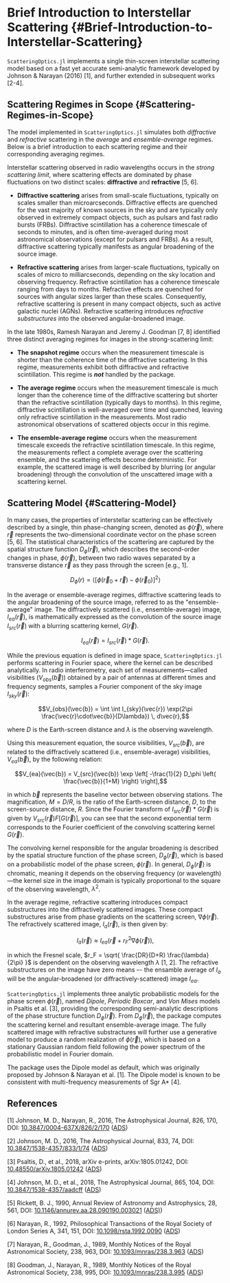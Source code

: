 


# Brief Introduction to Interstellar Scattering {#Brief-Introduction-to-Interstellar-Scattering}

`ScatteringOptics.jl` implements a single thin-screen interstellar scattering model based on a fast yet accurate semi-analytic framework developed by Johnson &amp; Narayan (2016) [1], and further extended in subsequent works [2-4].

## Scattering Regimes in Scope {#Scattering-Regimes-in-Scope}

The model implemented in `ScatteringOptics.jl` simulates both _diffractive_ and _refractive_ scattering in the _average_ and _ensemble-average_ regimes. Below is a brief introduction to each scattering regime and their corresponding averaging regimes.

Interstellar scattering observed in radio wavelengths occurs in the _strong scattering limit_, where scattering effects are dominated by phase fluctuations on two distinct scales: **diffractive** and **refractive** [5, 6].
- **Diffractive scattering** arises from small-scale fluctuations, typically on scales smaller than microarcseconds. Diffractive effects are quenched for the vast majority of known sources in the sky and are typically only observed in extremely compact objects, such as pulsars and fast radio bursts (FRBs). Diffractive scintillation has a coherence timescale of seconds to minutes, and is often time-averaged during most astronomical observations (except for pulsars and FRBs). As a result, diffractive scattering typically manifests as angular broadening of the source image.
  
- **Refractive scattering** arises from larger-scale fluctuations, typically on scales of micro to milliarcseconds, depending on the sky location and observing frequency. Refractive scintillation has a coherence timescale ranging from days to months. Refractive effects are quenched for sources with angular sizes larger than these scales. Consequently, refractive scattering is present in many compact objects, such as active galactic nuclei (AGNs). Refractive scattering introduces _refractive substructures_ into the observed angular-broadened image.
  

In the late 1980s, Ramesh Narayan and Jeremy J. Goodman [7, 8] identified three distinct averaging regimes for images in the strong-scattering limit:
- **The snapshot regime** occurs when the measurement timescale is shorter than the coherence time of the diffractive scattering. In this regime, measurements exhibit both diffractive and refractive scintillation. This regime is ***not*** handled by the package.
  
- **The average regime** occurs when the measurement timescale is much longer than the coherence time of the diffractive scattering but shorter than the refractive scintillation (typically days to months). In this regime, diffractive scintillation is well-averaged over time and quenched, leaving only refractive scintillation in the measurements. Most radio astronomical observations of scattered objects occur in this regime.
  
- **The ensemble-average regime** occurs when the measurement timescale exceeds the refractive scintillation timescale. In this regime, the measurements reflect a complete average over the scattering ensemble, and the scattering effects become deterministic. For example, the scattered image is well described by blurring (or angular broadening) through the convolution of the unscattered image with a scattering kernel.
  

## Scattering Model {#Scattering-Model}

In many cases, the properties of interstellar scattering can be effectively described by a single, thin phase-changing screen, denoted as $\phi(\vec{r})$, where $\vec{r}$ represents the two-dimensional coordinate vector on the phase screen [5, 6]. The statistical characteristics of the scattering are captured by the spatial structure function $D_\phi(\vec{r})$, which describes the second-order changes in phase, $\phi(\vec{r})$, between two radio waves separated by a transverse distance $\vec{r}$ as they pass through the screen [e.g., 1].

$$D_\phi(r) = \langle [\phi(\vec{r}_0+\vec{r})-\phi(\vec{r}_0)]^2 \rangle$$

In the average or ensemble-average regimes, diffractive scattering leads to the angular broadening of the source image, referred to as the &quot;ensemble-average&quot; image.  The diffractively scattered (i.e., ensemble-average) image, $I_{ea}(\vec{r})$, is mathematically expressed as the convolution of the source image $I_{src}(\vec{r})$ with a blurring scattering kernel, $G(\vec{r})$.

$$I_{ea}(\vec{r}) = I_{src}(\vec{r}) * G(\vec{r}).$$

While the previous equation is defined in image space, `ScatteringOptics.jl` performs scattering in Fourier space, where the kernel can be described analytically. In radio interferometry, each set of measurements—called visibilities ($V_{obs}(\vec{b})$) obtained by a pair of antennas at different times and frequency segments, samples a Fourier component of the sky image $I_{sky}(\vec{r})$: 

$$V_{obs}(\vec{b}) = \int \int I_{sky}(\vec{r}) \exp(2\pi \frac{\vec{r}\cdot\vec{b}}{D\lambda}) \, d\vec{r},$$

where $D$ is the Earth-screen distance and $\lambda$ is the observing wavelength.

Using this measurement equation, the source visibilities, $V_{src}(\vec{b})$, are related to the diffractively scattered (i.e., ensemble-average) visibilities, $V_{ea}(\vec{b})$, by the following relation:

$$V_{ea}(\vec{b}) = V_{src}(\vec{b}) \exp \left[ -\frac{1}{2} D_\phi \left( \frac{\vec{b}}{1+M} \right) \right],$$

in which $\vec{b}$ represents the baseline vector between observing stations. The magnification, $M = D / R$, is the ratio of the Earth-screen distance, $D$, to the screen-source distance, $R$. Since the Fourier transform of $I_{src}(\vec{r}) * G(\vec{r})$ is given by $V_{src}(\vec{r}) F[G(\vec{r})]$, you can see that the second exponential term corresponds to the Fourier coefficient of the convolving scattering kernel $G(\vec{r})$. 

The convolving kernel responsible for the angular broadening is described by the spatial structure function of the phase screen, $D_\phi(\vec{r})$, which is based on a probabilistic model of the phase screen, $\phi(\vec{r})$. In general, $D_\phi(\vec{r})$ is chromatic, meaning it depends on the observing frequency (or wavelength)—the kernel size in the image domain is typically proportional to the square of the observing wavelength, $\lambda^2$.

In the average regime, refractive scattering introduces compact substructures into the diffractively scattered images. These compact substructures arise from phase gradients on the scattering screen, $\nabla \phi(\vec{r})$. The refractively scattered image, $I_{a}(\vec{r})$, is then given by:

$$I_{a}(\vec{r}) \approx I_{ea}(\vec{r} + r_F^2 \nabla \phi(\vec{r})),$$

in which the Fresnel scale, $r_F = \sqrt{ \frac{DR}{D+R} \frac{\lambda}{2\pi} }$ is dependent on the observing wavelength $\lambda$ [1, 2]. The refractive substructures on the image have zero means –- the ensamble average of $I_{a}$ will be the angular-broadened (or diffractively-scattered) image $I_{ea}$.

`ScatteringOptics.jl` implements three analytic probabilistic models for the phase screen $\phi(\vec{r})$, named _Dipole_, _Periodic_ _Boxcar_, and _Von Mises_ models in Psaltis et al. [3], providing the corresponding semi-analytic descriptions of the phase structure function $D_\phi(\vec{r})$. From $D_\phi(\vec{r})$, the package computes the scattering kernel and resultant ensemble-average image. The fully scattered image with refractive substractures will further use a generative model to produce a random realization of $\phi(\vec{r})$, which is based on a stationary Gaussian random field following the power spectrum of the probabilistic model in Fourier domain. 

The package uses the Dipole model as default, which was originally proposed by Johnson &amp; Narayan et al. [1]. The Dipole model is known to be consistent with multi-frequency measurements of Sgr A* [4].

## References

[1] Johnson, M. D., Narayan, R., 2016, The Astrophysical Journal, 826, 170, DOI: [10.3847/0004-637X/826/2/170](https://doi.org/10.3847/0004-637X/826/2/170) ([ADS](https://ui.adsabs.harvard.edu/abs/2016ApJ...826..170J))

[2] Johnson, M. D., 2016, The Astrophysical Journal, 833, 74, DOI: [10.3847/1538-4357/833/1/74](https://doi.org/10.3847/1538-4357/833/1/74) ([ADS](https://ui.adsabs.harvard.edu/abs/2016ApJ...833...74J))

[3] Psaltis, D., et al., 2018, arXiv e-prints, arXiv:1805.01242, DOI: [10.48550/arXiv.1805.01242](https://doi.org/10.48550/arXiv.1805.01242) ([ADS](https://ui.adsabs.harvard.edu/abs/2018arXiv180501242P))

[4] Johnson, M. D., et al., 2018, The Astrophysical Journal, 865, 104, DOI: [10.3847/1538-4357/aadcff](https://doi.org/10.3847/1538-4357/aadcff) ([ADS](https://ui.adsabs.harvard.edu/abs/2018ApJ...865..104J))

[5] Rickett, B. J., 1990, Annual Review of Astronomy and Astrophysics, 28, 561, DOI: [10.1146/annurev.aa.28.090190.003021](https://doi.org/10.1146/annurev.aa.28.090190.003021) ([ADS)](https://ui.adsabs.harvard.edu/abs/1990ARA&A..28..561R))

[6] Narayan, R., 1992, Philosophical Transactions of the Royal Society of London Series A, 341, 151, DOI: [10.1098/rsta.1992.0090](https://doi.org/10.1098/rsta.1992.0090) ([ADS](https://ui.adsabs.harvard.edu/abs/1992RSPTA.341..151N))

[7] Narayan, R., Goodman, J., 1989, Monthly Notices of the Royal Astronomical Society, 238, 963, DOI: [10.1093/mnras/238.3.963](https://doi.org/10.1093/mnras/238.3.963) ([ADS](https://ui.adsabs.harvard.edu/abs/1989MNRAS.238..963N))

[8] Goodman, J., Narayan, R., 1989, Monthly Notices of the Royal Astronomical Society, 238, 995, DOI: [10.1093/mnras/238.3.995](https://doi.org/10.1093/mnras/238.3.995) ([ADS](https://ui.adsabs.harvard.edu/abs/1989MNRAS.238..995G))
